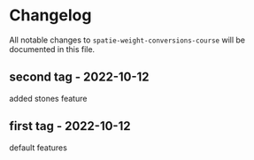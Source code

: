 # Changelog

All notable changes to `spatie-weight-conversions-course` will be documented in this file.

## second tag - 2022-10-12

added stones feature

## first tag - 2022-10-12

default features
